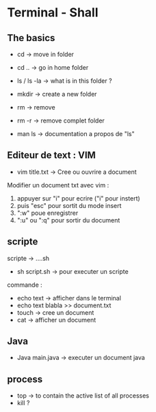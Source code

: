 # Terminal - Shall
## The basics

- cd -> move in folder
- cd .. -> go in home folder
- ls / ls -la -> what is in this folder ?
- mkdir -> create a new folder
- rm -> remove 
- rm -r -> remove complet folder

- man ls -> documentation a propos de "ls"

## Editeur de text : VIM

- vim title.txt -> Cree ou ouvrire a document

Modifier un document txt avec vim :
1. appuyer sur "i" pour ecrire ("i" pour instert)
2.  puis "esc" pour sortit du mode insert
3. ":w" poue enregistrer 
4. ":u" ou ":q" pour sortir du document 



## scripte 

scripte -> ....sh
- sh script.sh -> pour executer un scripte

commande :
 - echo text -> afficher dans le terminal
- echo text blabla >> document.txt
- touch -> cree un document
- cat -> afficher un document


## Java

- Java main.java -> executer un document java  


## process

- top -> to contain the active list of all processes
- kill ?



